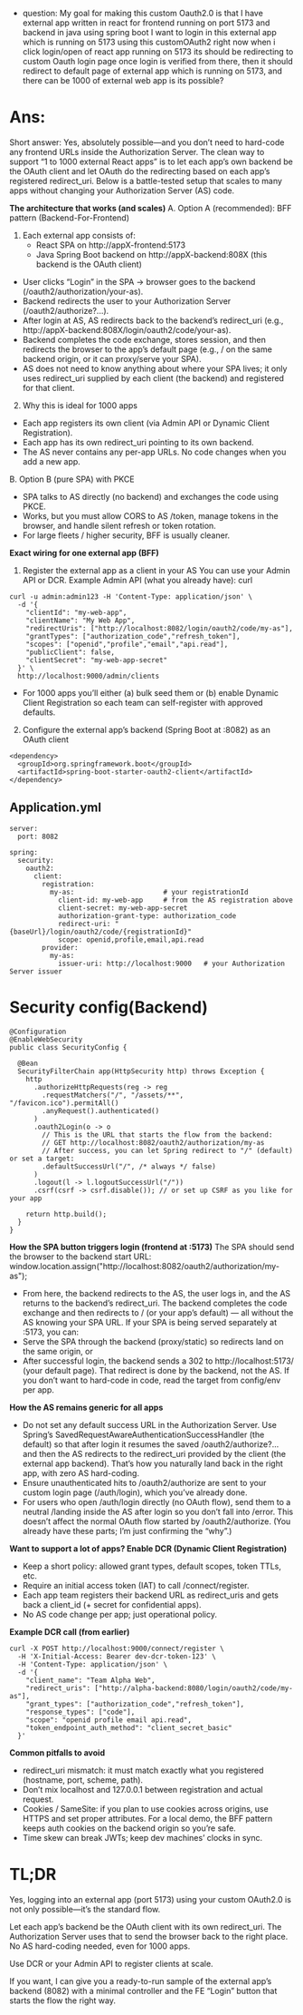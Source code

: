 - question: My goal for making this custom Oauth2.0 is that I have external app written in react for frontend running on port 5173 and backend in java using spring boot I want to login in this external app which is running on 5173 using this customOAuth2 right now when i click login/open of react app running on 5173 its should be redirecting to custom Oauth login page once login is verified from there, then it should redirect to default page of external app which is running on 5173, and there can be 1000 of external web app
is its possible?

# Ans: 
Short answer: Yes, absolutely possible—and you don’t need to hard-code any frontend URLs inside the Authorization Server. The clean way to support “1 to 1000 external React apps” is to let each app’s own backend be the OAuth client and let OAuth do the redirecting based on each app’s registered redirect_uri.
Below is a battle-tested setup that scales to many apps without changing your Authorization Server (AS) code.

**The architecture that works (and scales)**
A. Option A (recommended): BFF pattern (Backend-For-Frontend)
1. Each external app consists of:
    - React SPA on http://appX-frontend:5173
    - Java Spring Boot backend on http://appX-backend:808X (this backend is the OAuth client)
- User clicks “Login” in the SPA → browser goes to the backend (/oauth2/authorization/your-as).
- Backend redirects the user to your Authorization Server (/oauth2/authorize?...).
- After login at AS, AS redirects back to the backend’s redirect_uri (e.g., http://appX-backend:808X/login/oauth2/code/your-as).
- Backend completes the code exchange, stores session, and then redirects the browser to the app’s default page (e.g., / on the same backend origin, or it can proxy/serve your SPA).
- AS does not need to know anything about where your SPA lives; it only uses redirect_uri supplied by each client (the backend) and registered for that client.

2. Why this is ideal for 1000 apps
- Each app registers its own client (via Admin API or Dynamic Client Registration).
- Each app has its own redirect_uri pointing to its own backend.
- The AS never contains any per-app URLs. No code changes when you add a new app.

B. Option B (pure SPA) with PKCE
- SPA talks to AS directly (no backend) and exchanges the code using PKCE.
- Works, but you must allow CORS to AS /token, manage tokens in the browser, and handle silent refresh or token rotation.
- For large fleets / higher security, BFF is usually cleaner.

**Exact wiring for one external app (BFF)**
1. Register the external app as a client in your AS You can use your Admin API or DCR. Example Admin API (what you already have): curl
```
curl -u admin:admin123 -H 'Content-Type: application/json' \
  -d '{
    "clientId": "my-web-app",
    "clientName": "My Web App",
    "redirectUris": ["http://localhost:8082/login/oauth2/code/my-as"],
    "grantTypes": ["authorization_code","refresh_token"],
    "scopes": ["openid","profile","email","api.read"],
    "publicClient": false,
    "clientSecret": "my-web-app-secret"
  }' \
  http://localhost:9000/admin/clients
```
- For 1000 apps you’ll either (a) bulk seed them or (b) enable Dynamic Client Registration so each team can self-register with approved defaults.

2. Configure the external app’s backend (Spring Boot at :8082) as an OAuth client
```
<dependency>
  <groupId>org.springframework.boot</groupId>
  <artifactId>spring-boot-starter-oauth2-client</artifactId>
</dependency>
```
## Application.yml
```
server:
  port: 8082

spring:
  security:
    oauth2:
      client:
        registration:
          my-as:                      # your registrationId
            client-id: my-web-app     # from the AS registration above
            client-secret: my-web-app-secret
            authorization-grant-type: authorization_code
            redirect-uri: "{baseUrl}/login/oauth2/code/{registrationId}"
            scope: openid,profile,email,api.read
        provider:
          my-as:
            issuer-uri: http://localhost:9000   # your Authorization Server issuer
```

# Security config(Backend)
```
@Configuration
@EnableWebSecurity
public class SecurityConfig {

  @Bean
  SecurityFilterChain app(HttpSecurity http) throws Exception {
    http
      .authorizeHttpRequests(reg -> reg
        .requestMatchers("/", "/assets/**", "/favicon.ico").permitAll()
        .anyRequest().authenticated()
      )
      .oauth2Login(o -> o
        // This is the URL that starts the flow from the backend:
        // GET http://localhost:8082/oauth2/authorization/my-as
        // After success, you can let Spring redirect to "/" (default) or set a target:
        .defaultSuccessUrl("/", /* always */ false)
      )
      .logout(l -> l.logoutSuccessUrl("/"))
      .csrf(csrf -> csrf.disable()); // or set up CSRF as you like for your app

    return http.build();
  }
}
```

**How the SPA button triggers login (frontend at :5173)**
The SPA should send the browser to the backend start URL: window.location.assign("http://localhost:8082/oauth2/authorization/my-as");

- From here, the backend redirects to the AS, the user logs in, and the AS returns to the backend’s redirect_uri. The backend completes the code exchange and then redirects to / (or your app’s default) — all without the AS knowing your SPA URL.
If your SPA is being served separately at :5173, you can:
- Serve the SPA through the backend (proxy/static) so redirects land on the same origin, or
- After successful login, the backend sends a 302 to http://localhost:5173/ (your default page). That redirect is done by the backend, not the AS. If you don’t want to hard-code in code, read the target from config/env per app.

**How the AS remains generic for all apps**
- Do not set any default success URL in the Authorization Server. Use Spring’s SavedRequestAwareAuthenticationSuccessHandler (the default) so that after login it resumes the saved /oauth2/authorize?... and then the AS redirects to the redirect_uri provided by the client (the external app backend). That’s how you naturally land back in the right app, with zero AS hard-coding.
- Ensure unauthenticated hits to /oauth2/authorize are sent to your custom login page (/auth/login), which you’ve already done.
- For users who open /auth/login directly (no OAuth flow), send them to a neutral /landing inside the AS after login so you don’t fall into /error. This doesn’t affect the normal OAuth flow started by /oauth2/authorize.
(You already have these parts; I’m just confirming the “why”.)

**Want to support a lot of apps? Enable DCR (Dynamic Client Registration)**
- Keep a short policy: allowed grant types, default scopes, token TTLs, etc.
- Require an initial access token (IAT) to call /connect/register.
- Each app team registers their backend URL as redirect_uris and gets back a client_id (+ secret for confidential apps).
- No AS code change per app; just operational policy.

**Example DCR call (from earlier)**
```
curl -X POST http://localhost:9000/connect/register \
  -H 'X-Initial-Access: Bearer dev-dcr-token-123' \
  -H 'Content-Type: application/json' \
  -d '{
    "client_name": "Team Alpha Web",
    "redirect_uris": ["http://alpha-backend:8080/login/oauth2/code/my-as"],
    "grant_types": ["authorization_code","refresh_token"],
    "response_types": ["code"],
    "scope": "openid profile email api.read",
    "token_endpoint_auth_method": "client_secret_basic"
  }'
```
**Common pitfalls to avoid**
- redirect_uri mismatch: it must match exactly what you registered (hostname, port, scheme, path).
- Don’t mix localhost and 127.0.0.1 between registration and actual request.
- Cookies / SameSite: if you plan to use cookies across origins, use HTTPS and set proper attributes. For a local demo, the BFF pattern keeps auth cookies on the backend origin so you’re safe.
- Time skew can break JWTs; keep dev machines’ clocks in sync.

# TL;DR

Yes, logging into an external app (port 5173) using your custom OAuth2.0 is not only possible—it’s the standard flow.

Let each app’s backend be the OAuth client with its own redirect_uri. The Authorization Server uses that to send the browser back to the right place. No AS hard-coding needed, even for 1000 apps.

Use DCR or your Admin API to register clients at scale.

If you want, I can give you a ready-to-run sample of the external app’s backend (8082) with a minimal controller and the FE “Login” button that starts the flow the right way.

